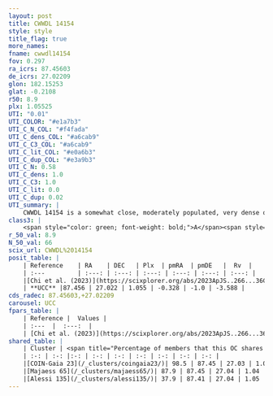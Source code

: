 ```yaml
---
layout: post
title: CWWDL 14154
style: style
title_flag: true
more_names: 
fname: cwwdl14154
fov: 0.297
ra_icrs: 87.45603
de_icrs: 27.02209
glon: 182.15253
glat: -0.2108
r50: 8.9
plx: 1.05525
UTI: "0.01"
UTI_COLOR: "#e1a7b3"
UTI_C_N_COL: "#f4fada"
UTI_C_dens_COL: "#a6cab9"
UTI_C_C3_COL: "#a6cab9"
UTI_C_lit_COL: "#e0a6b3"
UTI_C_dup_COL: "#e3a9b3"
UTI_C_N: 0.58
UTI_C_dens: 1.0
UTI_C_C3: 1.0
UTI_C_lit: 0.0
UTI_C_dup: 0.02
UTI_summary: |
    CWWDL 14154 is a somewhat close, moderately populated, very dense object of very high C3 quality. It was recently reported in the literature.<br><br><span style="color: #99180f; font-weight: bold;">Warning: </span>This is very likely a duplicate object, which shares a large percentage of members with at least one previously reported entry.
class3: |
    <span style="color: green; font-weight: bold;">A</span><span style="color: green; font-weight: bold;">A</span>
r_50_val: 8.9
N_50_val: 66
scix_url: CWWDL%2014154
posit_table: |
    | Reference    | RA    | DEC   | Plx  | pmRA  | pmDE   |  Rv  |
    | :---         | :---: | :---: | :---: | :---: | :---: | :---: |
    |[Chi et al. (2023)](https://scixplorer.org/abs/2023ApJS..266...36C) | 87.455 | 26.983 | 1.066 | -0.328 | -0.977 | 1.748 |
    | **UCC** |87.456 | 27.022 | 1.055 | -0.328 | -1.0 | -3.588 | 
cds_radec: 87.45603,+27.02209
carousel: UCC
fpars_table: |
    | Reference |  Values |
    | :---  |  :---:  |
    | [Chi et al. (2023)](https://scixplorer.org/abs/2023ApJS..266...36C) | `logAge=6.77, Z=0.07` |
shared_table: |
    | Cluster | <span title="Percentage of members that this OC shares with the ones listed">%</span>   | RA   | DEC   | Plx   | pmRA  | pmDE  | Rv | UTI |
    | :-: | :-: |:-: | :-: | :-: | :-: | :-: | :-: | :-: |
    |[COIN-Gaia 23](/_clusters/coingaia23/)| 98.5 | 87.45 | 27.03 | 1.05 | -0.33 | -1.01 | -0.01 |0.13 |
    |[Majaess 65](/_clusters/majaess65/)| 87.9 | 87.45 | 27.04 | 1.04 | -0.33 | -1.01 | -0.05 |0.62 |
    |[Alessi 135](/_clusters/alessi135/)| 37.9 | 87.41 | 27.04 | 1.05 | -0.34 | -1.03 | -3.7 |0.0 |
---
```

